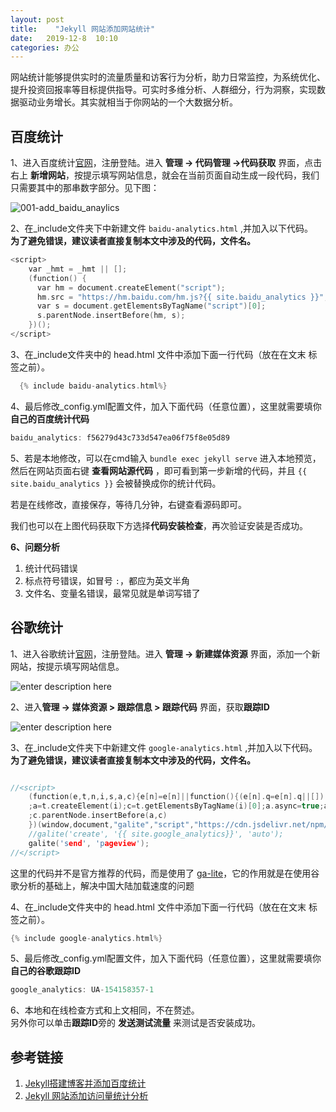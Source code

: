 ```yaml
---
layout: post
title:    "Jekyll 网站添加网站统计"
date:   2019-12-8  10:10 
categories: 办公
---
```


网站统计能够提供实时的流量质量和访客行为分析，助力日常监控，为系统优化、提升投资回报率等目标提供指导。可实时多维分析、人群细分，行为洞察，实现数据驱动业务增长。其实就相当于你网站的一个大数据分析。

<!--more-->

## 百度统计

1、进入百度统计[官网](https://tongji.baidu.com/)，注册登陆。进入 **管理 -> 代码管理 ->代码获取** 界面，点击右上 **新增网站**，按提示填写网站信息，就会在当前页面自动生成一段代码，我们只需要其中的那串数字部分。见下图：

![001-add_baidu_anaylics](https://raw.githubusercontent.com/LonlyPan/LonlyPan.github.io/master/images/Posts/2019-12-8-Jekyll网站添加百度_谷歌统计/001-add_baidu_anaylics.png)

2、在_include文件夹下中新建文件 `baidu-analytics.html` ,并加入以下代码。  
**为了避免错误，建议读者直接复制本文中涉及的代码，文件名。**

```c
<script>
    var _hmt = _hmt || [];
    (function() {
      var hm = document.createElement("script");
      hm.src = "https://hm.baidu.com/hm.js?{{ site.baidu_analytics }}";
      var s = document.getElementsByTagName("script")[0]; 
      s.parentNode.insertBefore(hm, s);
    })();
</script>
```

3、在_include文件夹中的 head.html 文件中添加下面一行代码（放在在文末 **</head>** 标签之前）。 

```c
  {% include baidu-analytics.html%}
```

4、最后修改_config.yml配置文件，加入下面代码（任意位置），这里就需要填你**自己的百度统计代码**

```c
baidu_analytics: f56279d43c733d547ea06f75f8e05d89
```

5、若是本地修改，可以在cmd输入 `bundle exec jekyll serve` 进入本地预览，然后在网站页面右键 **查看网站源代码** ，即可看到第一步新增的代码，并且 `{{ site.baidu_analytics }}` 会被替换成你的统计代码。

若是在线修改，直接保存，等待几分钟，右键查看源码即可。

我们也可以在上图代码获取下方选择**代码安装检查**，再次验证安装是否成功。

**6、问题分析**

1. 统计代码错误
2. 标点符号错误，如冒号 `:`，都应为英文半角
3. 文件名、变量名错误，最常见就是单词写错了


## 谷歌统计

1、进入谷歌统计[官网](https://tongji.baidu.com/)，注册登陆。进入 **管理 -> 新建媒体资源** 界面，添加一个新网站，按提示填写网站信息。

![enter description here](https://raw.githubusercontent.com/LonlyPan/LonlyPan.github.io/master/images/Posts/2019-12-8-Jekyll网站添加百度_谷歌统计/001-add_google_anay.png)

2、进入**管理 -> 媒体资源 > 跟踪信息 > 跟踪代码** 界面，获取**跟踪ID**

![enter description here](https://raw.githubusercontent.com/LonlyPan/LonlyPan.github.io/master/images/Posts/2019-12-8-Jekyll网站添加百度_谷歌统计/002-google_ID.png)

3、在_include文件夹下中新建文件 `google-analytics.html` ,并加入以下代码。  
**为了避免错误，建议读者直接复制本文中涉及的代码，文件名。**

```c

//<script>
    (function(e,t,n,i,s,a,c){e[n]=e[n]||function(){(e[n].q=e[n].q||[]).push(arguments)}
    ;a=t.createElement(i);c=t.getElementsByTagName(i)[0];a.async=true;a.src=s
    ;c.parentNode.insertBefore(a,c)
    })(window,document,"galite","script","https://cdn.jsdelivr.net/npm/ga-lite@2/dist/ga-lite.min.js");
    //galite('create', '{{ site.google_analytics}}', 'auto');  
    galite('send', 'pageview');
//</script>

```

这里的代码并不是官方推荐的代码，而是使用了 [ga-lite](https://github.com/jehna/ga-lite)，它的作用就是在使用谷歌分析的基础上，解决中国大陆加载速度的问题

4、在_include文件夹中的 head.html 文件中添加下面一行代码（放在在文末 **</head>** 标签之前）。 

```c
{% include google-analytics.html%}
```
5、最后修改_config.yml配置文件，加入下面代码（任意位置），这里就需要填你**自己的谷歌跟踪ID**

```c
google_analytics: UA-154158357-1
```

6、本地和在线检查方式和上文相同，不在赘述。  
另外你可以单击**跟踪ID**旁的 **发送测试流量** 来测试是否安装成功。


## 参考链接

1. [Jekyll搭建博客并添加百度统计](https://decodezero.cn/2016/10/25/Jekyll%E6%90%AD%E5%BB%BA%E5%8D%9A%E5%AE%A2%E5%B9%B6%E6%B7%BB%E5%8A%A0%E7%99%BE%E5%BA%A6%E7%BB%9F%E8%AE%A1.html)
2. [Jekyll 网站添加访问量统计分析](https://www.yuque.com/shenweiyan/cookbook/jekyll-add-page-view)